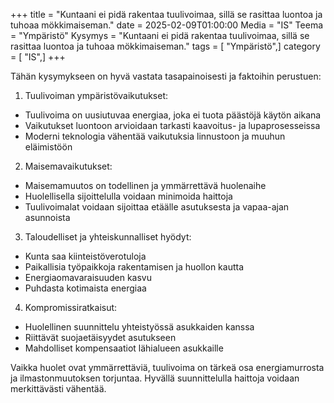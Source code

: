 +++
title = "Kuntaani ei pidä rakentaa tuulivoimaa, sillä se rasittaa luontoa ja tuhoaa mökkimaiseman."
date = 2025-02-09T01:00:00
Media = "IS"
Teema = "Ympäristö"
Kysymys = "Kuntaani ei pidä rakentaa tuulivoimaa, sillä se rasittaa luontoa ja tuhoaa mökkimaiseman."
tags = [ "Ympäristö",]
category = [ "IS",]
+++

Tähän kysymykseen on hyvä vastata tasapainoisesti ja faktoihin perustuen:

1. Tuulivoiman ympäristövaikutukset:
- Tuulivoima on uusiutuvaa energiaa, joka ei tuota päästöjä käytön aikana
- Vaikutukset luontoon arvioidaan tarkasti kaavoitus- ja lupaprosesseissa
- Moderni teknologia vähentää vaikutuksia linnustoon ja muuhun eläimistöön

2. Maisemavaikutukset:
- Maisemamuutos on todellinen ja ymmärrettävä huolenaihe
- Huolellisella sijoittelulla voidaan minimoida haittoja
- Tuulivoimalat voidaan sijoittaa etäälle asutuksesta ja vapaa-ajan asunnoista

3. Taloudelliset ja yhteiskunnalliset hyödyt:
- Kunta saa kiinteistöverotuloja
- Paikallisia työpaikkoja rakentamisen ja huollon kautta
- Energiaomavaraisuuden kasvu
- Puhdasta kotimaista energiaa

4. Kompromissiratkaisut:
- Huolellinen suunnittelu yhteistyössä asukkaiden kanssa
- Riittävät suojaetäisyydet asutukseen
- Mahdolliset kompensaatiot lähialueen asukkaille

Vaikka huolet ovat ymmärrettäviä, tuulivoima on tärkeä osa energiamurrosta ja ilmastonmuutoksen torjuntaa. Hyvällä suunnittelulla haittoja voidaan merkittävästi vähentää.